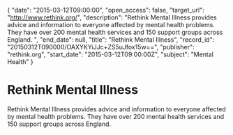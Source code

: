 {
  "date": "2015-03-12T09:00:00", 
  "open_access": false, 
  "target_url": "http://www.rethink.org/", 
  "description": "Rethink Mental Illness provides advice and information to everyone affected by mental health problems. They have over 200 mental health services and 150 support groups across England. ", 
  "end_date": null, 
  "title": "Rethink Mental Illness", 
  "record_id": "20150312T090000/OAXYKYiJJc+ZS5uJfox15w==", 
  "publisher": "rethink.org", 
  "start_date": "2015-03-12T09:00:00Z", 
  "subject": "Mental Health"
}

# Rethink Mental Illness

Rethink Mental Illness provides advice and information to everyone affected by mental health problems. They have over 200 mental health services and 150 support groups across England. 